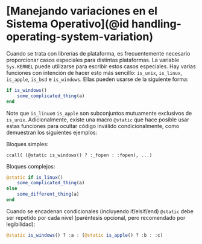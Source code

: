 # [Manejando variaciones en el Sistema Operativo](@id handling-operating-system-variation)

Cuando se trata con librerías de plataforma, es frecuentemente necesario proporcionar casos especiales para distintas plataformas. La variable `Sys.KERNEL` puede utilizarse para escribir estos casos especiales. Hay varias funciones con intención de hacer esto más sencillo: `is_unix`, `is_linux`, `is_apple`, `is_bsd` e `is_windows`. Ellas pueden usarse de la siguiente forma:

```julia
if is_windows()
    some_complicated_thing(a)
end
```

Note que `is_linux`e `is_apple` son subconjuntos mutuamente exclusivos de `is_unix`. Adicionalmente, existe una macro `@static` que hace posible usar estas funciones para ocultar código inválido condicionalmente, como demuestran los siguientes ejemplos:

Bloques simples:

```
ccall( (@static is_windows() ? :_fopen : :fopen), ...)
```

Bloques complejos:

```julia
@static if is_linux()
    some_complicated_thing(a)
else
    some_different_thing(a)
end
```

Cuando se encadenan condicionales (incluyendo if/elsif/end) `@static` debe ser repetido por cada nivel (paréntesis opcional, pero recomendado por legibilidad):

```julia
@static is_windows() ? :a : (@static is_apple() ? :b : :c)
```
